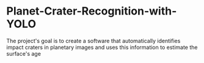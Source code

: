 # Planet-Crater-Recognition-with-YOLO
The project's goal is to create a software that automatically identifies impact craters in planetary images and uses this information to estimate the surface's age
